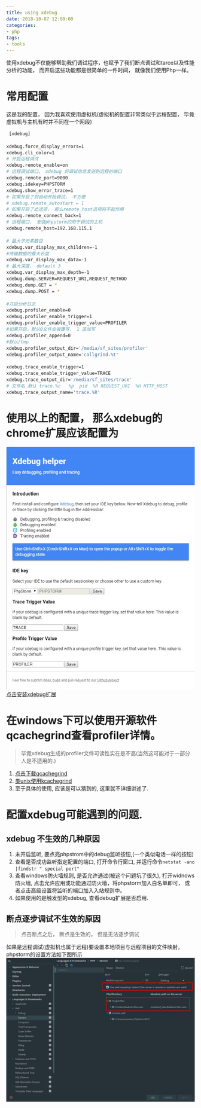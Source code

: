 ```yaml
---
title: using xdebug
date: 2018-10-07 12:00:00
categories:
- php
tags:
- tools
---
```


使用xdebug不仅能够帮助我们调试程序，也赋予了我们断点调试和tarce以及性能分析的功能， 而开启这些功能都是很简单的一件时间， 就像我们使用Php一样。

<!-- more --> 

# 常用配置

这是我的配置， 因为我喜欢使用虚拟机(虚拟机的配置非常类似于远程配置， 毕竟虚拟机与主机有时并不同在一个网段)

```bash
 [xdebug]

xdebug.force_display_errors=1
xdebug.cli_color=1
# 开启远程调试
xdebug.remote_enable=on
# 远程调试端口， xdebug 将调试信息发送到远程的端口
xdebug.remote_port=9000
xdebug.idekey=PHPSTORM
xdebug.show_error_trace=1
# 如果开启了则自动开始调试， 不方便
# xdebug.remote_autostart = 1 
# 如果开启了此选项， 那么remote_host选项将不起作用
xdebug.remote_connect_back=1
# 远程端口， 安装phpstorm的用于调试的主机
xdebug.remote_host=192.168.115.1

# 最大子元素数目
xdebug.var_display_max_children=-1
#传输数据的最大长度
xdebug.var_display_max_data=-1
# 最大深度， default 3
xdebug.var_display_max_depth=-1
xdebug.dump.SERVER=REQUEST_URI,REQUEST_METHOD
xdebug.dump.GET = *
xdebug.dump.POST = *

#开启分析日志
xdebug.profiler_enable=0
xdebug.profiler_enable_trigger=1
xdebug.profiler_enable_trigger_value=PROFILER
#如果开启，默认0文件会被覆写， 1 追加写
xdebug.profiler_append=0
#默认/tmp
xdebug.profiler_output_dir='/media/sf_sites/profiler'
xdebug.profiler_output_name='callgrind.%t'

xdebug.trace_enable_trigger=1
xdebug.trace_enable_trigger_value=TRACE
xdebug.trace_output_dir='/media/sf_sites/trace'
# 文件名 默认 trace.%c   %p  pid  %R REQUEST_URI  %H HTTP_HOST
xdebug.trace_output_name='trace.%R'
```

# 使用以上的配置， 那么xdebug的chrome扩展应该配置为

![xdebug扩展配置](/assets/images/postImages/Snipaste_2018-10-07_17-20-43.jpg)
[点击安装xdebug扩展](https://chrome.google.com/webstore/detail/eadndfjplgieldjbigjakmdgkmoaaaoc)

# 在windows下可以使用开源软件qcachegrind查看profiler详情。

> 毕竟xdebug生成的profiler文件可读性实在是不高(当然这可能对于一部分人是不适用的.)

1. [点击下载qcachegrind](https://sourceforge.net/projects/qcachegrindwin/)
2. [类unix使用kcachegrind](http://kcachegrind.sourceforge.net/html/Download.html)
3. 至于具体的使用, 应该是可以猜到的, 这里就不详细讲述了.

# 配置xdebug可能遇到的问题.

## xdebug 不生效的几种原因

1. 未开启监听, 要点亮phpstrom中的debug监听按钮,(一个类似电话一样的按钮)
2. 查看是否成功监听指定配置的端口, 打开命令行窗口, 并运行命令`netstat -ano |findstr " special port"`
3. 查看windows防火墙规则, 是否允许通过(被这个问题坑了很久), 打开widnows防火墙, 点击允许应用或功能通过防火墙，将phpstorm加入白名单即可， 或者点击高级设置将监听的端口加入入站规则中。
4. 如果使用的是触发型的xdebug, 查看debug扩展是否启用.

## 断点逐步调试不生效的原因

> 点击断点之后， 断点是生效的， 但是无法逐步调试

如果是远程调试(虚拟机也属于远程)要设置本地项目与远程项目的文件映射， phpstorm的设置方法如下图所示
![配置调试信息](/assets/images/postImages/Snipaste_2018-10-11_09-38-39.jpg)

